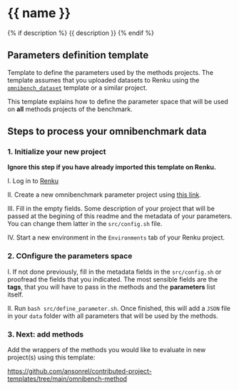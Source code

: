 # {{ name }}
{% if description %}
{{ description }}
{% endif %}

## Parameters definition template

Template to define the parameters used by the methods projects. The template assumes that you uploaded datasets to Renku using the [`omnibench_dataset`](https://github.com/ansonrel/contributed-project-templates/tree/main/omnibench-param) template or a similar project. 

This template explains how to define the parameter space that will be used on **all** methods projects of the benchmark. 

## Steps to process your omnibenchmark data

### 1. Initialize your new project

**Ignore this step if you have already imported this template on Renku.**

I. Log in to [Renku](https://renkulab.io)

II. Create a new omnibenchmark parameter project using [this link](https://renkulab.io/projects/new?data=eyJ1cmwiOiJodHRwczovL2dpdGh1Yi5jb20vYW5zb25yZWwvY29udHJpYnV0ZWQtcHJvamVjdC10ZW1wbGF0ZXMiLCJyZWYiOiJtYWluIiwidGVtcGxhdGUiOiJDdXN0b20vb21uaWJlbmNoLXBhcmFtIn0%3D).

III. Fill in the empty fields. Some description of your project that will be passed at the begining of this readme and the metadata of your parameters. You can change them latter in the `src/config.sh` file. 

IV. Start a new environment in the `Environments` tab of your Renku project.

### 2. COnfigure the parameters space

I. If not done previously, fill in the metadata fields in the `src/config.sh` or proofread the fields that you indicated. The most sensible fields are the **tags**, that you will have to pass in the methods and the **parameters** list itself.

II. Run `bash src/define_parameter.sh`. Once finished, this will add a `JSON` file in your `data` folder with all parameters that will be used by the methods. 

### 3. Next: add methods 

Add the wrappers of the methods you would like to evaluate in new project(s) using this template: 

https://github.com/ansonrel/contributed-project-templates/tree/main/omnibench-method


